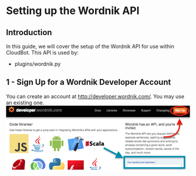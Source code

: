# Setting up the Wordnik API

## Introduction
In this guide, we will cover the setup of the Wordnik API for use within CloudBot. This API is used by:
 - plugins/wordnik.py
 
## 1 - Sign Up for a Wordnik Developer Account
You can create an account at http://developer.wordnik.com/. You may use an existing one.
![Sign Up for an Account](img/wn_1.png?raw=true "Sign Up for an Account")
